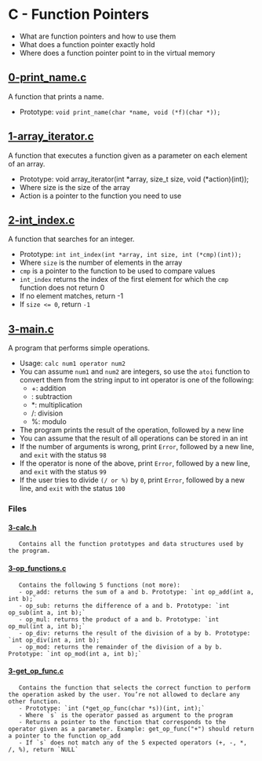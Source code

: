 # C - Function Pointers
  - What are function pointers and how to use them
  - What does a function pointer exactly hold
  - Where does a function pointer point to in the virtual memory

## [0-print_name.c](https://github.com/awinabaab/alx-low_level_programming/blob/master/0x0F-function_pointers/0-print_name.c)
   A function that prints a name.
   - Prototype: `void print_name(char *name, void (*f)(char *));`

## [1-array_iterator.c](https://github.com/awinabaab/alx-low_level_programming/blob/master/0x0F-function_pointers/1-array_iterator.c)
   A function that executes a function given as a parameter on each element of an array.
   - Prototype: void array_iterator(int *array, size_t size, void (*action)(int));
   - Where size is the size of the array
   - Action is a pointer to the function you need to use

## [2-int_index.c](https://github.com/awinabaab/alx-low_level_programming/blob/master/0x0F-function_pointers/2-int_index.c)
   A function that searches for an integer.
   - Prototype: `int int_index(int *array, int size, int (*cmp)(int));`
   - Where `size` is the number of elements in the array
   - `cmp` is a pointer to the function to be used to compare values
   - `int_index` returns the index of the first element for which the `cmp` function does not return 0
   - If no element matches, return -1
   - If `size <= 0`, return `-1`

## [3-main.c](https://github.com/awinabaab/alx-low_level_programming/blob/master/0x0F-function_pointers/3-main.c)
   A program that performs simple operations.
   - Usage: `calc num1 operator num2`
   - You can assume `num1` and `num2` are integers, so use the `atoi` function to convert them from the string input to int
   operator is one of the following:
   	    - +: addition
	    - : subtraction
	    - *: multiplication
	    - /: division
	    - %: modulo
  - The program prints the result of the operation, followed by a new line
  - You can assume that the result of all operations can be stored in an int
  - If the number of arguments is wrong, print `Error`, followed by a new line, and `exit` with the status `98`
  - If the operator is none of the above, print `Error`, followed by a new line, and `exit` with the status `99`
  - If the user tries to divide `(/ or %)` by `0`, print `Error`, followed by a new line, and `exit` with the status `100`

  ### Files
  #### [3-calc.h](https://github.com/awinabaab/alx-low_level_programming/blob/master/0x0F-function_pointers/3-calc.h)
       Contains all the function prototypes and data structures used by the program.

  #### [3-op_functions.c](https://github.com/awinabaab/alx-low_level_programming/blob/master/0x0F-function_pointers/3-op_functions.c)
       Contains the following 5 functions (not more):
       - op_add: returns the sum of a and b. Prototype: `int op_add(int a, int b);`
       - op_sub: returns the difference of a and b. Prototype: `int op_sub(int a, int b);`
       - op_mul: returns the product of a and b. Prototype: `int op_mul(int a, int b);`
       - op_div: returns the result of the division of a by b. Prototype: `int op_div(int a, int b);`
       - op_mod: returns the remainder of the division of a by b. Prototype: `int op_mod(int a, int b);`

  #### [3-get_op_func.c](https://github.com/awinabaab/alx-low_level_programming/blob/master/0x0F-function_pointers/3-get_op_func.c)
       Contains the function that selects the correct function to perform the operation asked by the user. You’re not allowed to declare any other function.
       - Prototype: `int (*get_op_func(char *s))(int, int);`
       - Where `s` is the operator passed as argument to the program
       - Returns a pointer to the function that corresponds to the operator given as a parameter. Example: get_op_func("+") should return a pointer to the function op_add
       - If `s` does not match any of the 5 expected operators (+, -, *, /, %), return `NULL`